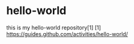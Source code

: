 # hello-world
this is my hello-world repository[1]   [1] https://guides.github.com/activities/hello-world/
